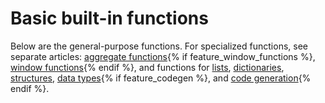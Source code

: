 # Basic built-in functions

Below are the general-purpose functions. For specialized functions, see separate articles: [aggregate functions](../../aggregation.md){% if feature_window_functions %}, [window functions](../../window.md){% endif %}, and functions for [lists](../../list.md), [dictionaries](../../dict.md), [structures](../../struct.md), [data types](../../types.md){% if feature_codegen %}, and [code generation](../../codegen.md){% endif %}.
